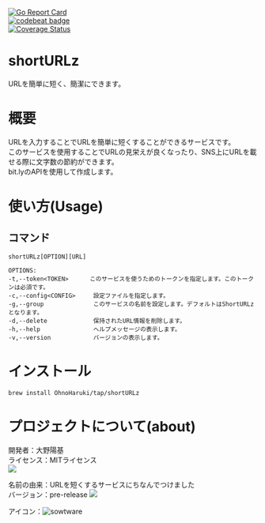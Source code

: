 [![Go Report Card](https://goreportcard.com/badge/github.com/OhnoHaruki/shortURLz)](https://goreportcard.com/report/github.com/OhnoHaruki/shortURLz)  
[![codebeat badge](https://codebeat.co/badges/b2b04398-2bbd-459c-84b3-aacec61e0417)](https://codebeat.co/projects/github-com-ohnoharuki-shorturlz-main)  
[![Coverage Status](https://coveralls.io/repos/github/OhnoHaruki/shortURLz/badge.svg?branch=main)](https://coveralls.io/github/OhnoHaruki/shortURLz?branch=main)


# shortURLz
URLを簡単に短く、簡潔にできます。

# 概要
URLを入力することでURLを簡単に短くすることができるサービスです。  
このサービスを使用することでURLの見栄えが良くなったり、SNS上にURLを載せる際に文字数の節約ができます。  
bit.lyのAPIを使用して作成します。  

# 使い方(Usage)
## コマンド

    shortURLz[OPTION][URL]

    OPTIONS:
    -t,--token<TOKEN>      このサービスを使うためのトークンを指定します。このトークンは必須です。
    -c,--config<CONFIG>     設定ファイルを指定します。
    -g,--group              このサービスの名前を設定します。デフォルトはShortURLzとなります。
    -d,--delete             保持されたURL情報を削除します。
    -h,--help               ヘルプメッセージの表示します。
    -v,--version            バージョンの表示します。
# インストール
    brew install OhnoHaruki/tap/shortURLz

# プロジェクトについて(about)
開発者：大野陽基  
ライセンス：MITライセンス  
![](https://img.shields.io/badge/license-MIT-green)  

名前の由来：URLを短くするサービスにちなんでつけました  
バージョン：pre-release 
![](https://img.shields.io/badge/version-0.00-blue)  


アイコン：![sowtware](https://user-images.githubusercontent.com/90128412/233767454-2e85c0a8-12a4-4851-b8a9-c68ebbbf6f9c.svg)  


